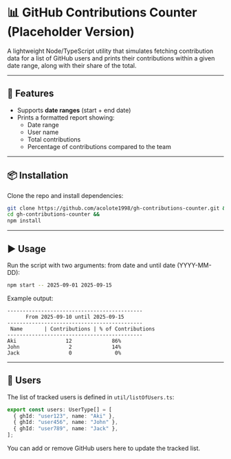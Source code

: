 # 📊 GitHub Contributions Counter (Placeholder Version)

A lightweight Node/TypeScript utility that simulates fetching contribution data for a list of GitHub users and prints their contributions within a given date range, along with their share of the total.

---

## 🚀 Features

- Supports **date ranges** (start + end date)
- Prints a formatted report showing:
  - Date range
  - User name
  - Total contributions
  - Percentage of contributions compared to the team

---

## 📦 Installation

Clone the repo and install dependencies:

```bash
git clone https://github.com/acolote1998/gh-contributions-counter.git &&
cd gh-contributions-counter &&
npm install
```

---

## ▶️ Usage

Run the script with two arguments: from date and until date (YYYY-MM-DD):

```bash
npm start -- 2025-09-01 2025-09-15
```

Example output:

```
--------------------------------------------
      From 2025-09-10 until 2025-09-15
--------------------------------------------
 Name       | Contributions | % of Contributions
--------------------------------------------
Aki                12             86%
John                2             14%
Jack                0              0%
```

---

## 👥 Users

The list of tracked users is defined in `util/listOfUsers.ts`:

```ts
export const users: UserType[] = [
  { ghId: "user123", name: "Aki" },
  { ghId: "user456", name: "John" },
  { ghId: "user789", name: "Jack" },
];
```

You can add or remove GitHub users here to update the tracked list.
